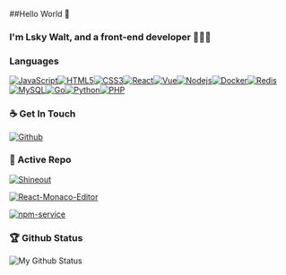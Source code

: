 ##Hello World 👏 

### I'm Lsky Walt, and a front-end developer 👨🏻‍💻

### Languages

[![JavaScript](https://img.shields.io/badge/-JavaScript-black?style=flat&logo=javascript&link=https://github.com/lsky-walt)](https://github.com/lsky-walt)[![HTML5](https://img.shields.io/badge/-HTML5-black?style=flat&logo=html5&logoColor=E34F26&link=https://github.com/lsky-walt)](https://github.com/lsky-walt)[![CSS3](https://img.shields.io/badge/-CSS3-black?style=flat&logo=css3&logoColor=1572B6&link=https://github.com/lsky-walt)](https://github.com/lsky-walt)[![React](https://img.shields.io/badge/-React-black?style=flat&logo=react&link=https://github.com/lsky-walt)](https://github.com/lsky-walt)[![Vue](https://img.shields.io/badge/-Vue-black?style=flat&logo=vue.js&link=https://github.com/lsky-walt)](https://github.com/lsky-walt)[![Nodejs](https://img.shields.io/badge/-Nodejs-black?style=flat&logo=Node.js&link=https://github.com/lsky-walt)](https://github.com/lsky-walt)[![Docker](https://img.shields.io/badge/-Docker-black?style=flat&logo=docker&link=https://github.com/lsky-walt)](https://github.com/lsky-walt)[![Redis](https://img.shields.io/badge/-Redis-black?style=flat&logo=redis&link=https://github.com/lsky-walt)](https://github.com/lsky-walt)[![MySQL](https://img.shields.io/badge/-MySQL-black?style=flat&logo=mysql&link=https://github.com/lsky-walt)](https://github.com/lsky-walt)[![Go](https://img.shields.io/badge/-Go-black?style=flat&logo=go&link=https://github.com/lsky-walt)](https://github.com/lsky-walt)[![Python](https://img.shields.io/badge/-Python-black?style=flat&logo=python&link=https://github.com/lsky-walt)](https://github.com/lsky-walt)[![PHP](https://img.shields.io/badge/-PHP-black?style=flat&logo=php&link=https://github.com/lsky-walt)](https://github.com/lsky-walt)



### ☕ Get In Touch

[![Github](https://img.shields.io/badge/-Github-000?style=flat&logo=Github&logoColor=white)](https://github.com/lsky-walt)



### 👀 Active Repo

[![Shineout](https://github-readme-stats.vercel.app/api/pin/?username=sheinsight&repo=shineout)](https://github.com/sheinsight/shineout)

[![React-Monaco-Editor](https://github-readme-stats.vercel.app/api/pin/?username=lsky-walt&repo=react-monaco-editor)](https://github.com/lsky-walt/react-monaco-editor)

[![npm-service](https://github-readme-stats.vercel.app/api/pin/?username=lsky-walt&repo=npm-service)](https://github.com/lsky-walt/npm-service)







### 🏆 Github Status

![My Github Status](https://github-readme-stats.vercel.app/api?username=lsky-walt&show_icons=true&hide_border=true&theme=dark)

